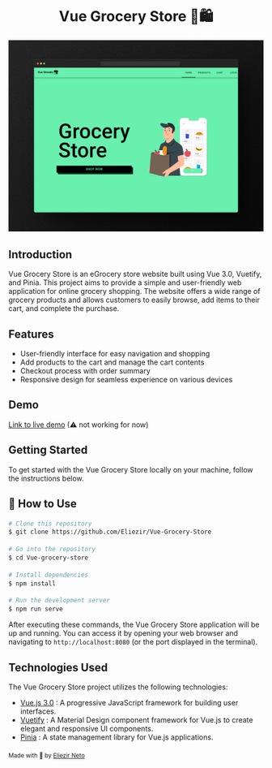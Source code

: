 <h1 align="center"> Vue Grocery Store 🛒🛍️ </h1>

![Vue Grocery Store](home-img.png)

## Introduction

Vue Grocery Store is an eGrocery store website built using Vue 3.0, Vuetify, and Pinia. This project aims to provide a simple and user-friendly web application for online grocery shopping. The website offers a wide range of grocery products and allows customers to easily browse, add items to their cart, and complete the purchase.

## Features

- User-friendly interface for easy navigation and shopping
- Add products to the cart and manage the cart contents
- Checkout process with order summary
- Responsive design for seamless experience on various devices

## Demo
[Link to live demo](link_to_live_demo) (⚠ not working for now)

## Getting Started

To get started with the Vue Grocery Store locally on your machine, follow the instructions below.

## 📌 How to Use 

```bash
# Clone this repository
$ git clone https://github.com/Eliezir/Vue-Grocery-Store

# Go into the repository
$ cd Vue-grocery-store

# Install dependencies
$ npm install

# Run the development server
$ npm run serve
```

After executing these commands, the Vue Grocery Store application will be up and running. You can access it by opening your web browser and navigating to `http://localhost:8080` (or the port displayed in the terminal).


## Technologies Used


The Vue Grocery Store project utilizes the following technologies:

- [Vue.js 3.0](https://vuejs.org) : A progressive JavaScript framework for building user interfaces.
- [Vuetify](https://vuetifyjs.com/en/) : A Material Design component framework for Vue.js to create elegant and responsive UI components.
- [Pinia](https://pinia.vuejs.org) : A state management library for Vue.js applications.




<sub>Made with 💜 by <a href="https://github.com/Eliezir">Eliezir Neto</a> </sub>
